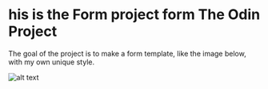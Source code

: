 # his is the Form project form The Odin Project

The goal of the project is to make a form template,
like the image below, with my own unique style.

![alt text](https://cdn.statically.io/gh/TheOdinProject/curriculum/afdbabfab03fbc34783c6b6f3920aba4a4d3b935/intermediate_html_css/forms/project_sign_up_form/imgs/sign-up-form.png)
